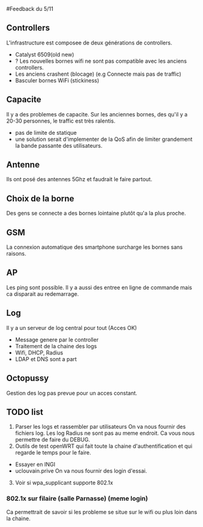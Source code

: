 #Feedback du 5/11
## Controllers
L'infrastructure est composee de deux générations de controllers.
- Catalyst 6509(old new)
- ?
Les nouvelles bornes wifi ne sont pas compatible avec les anciens controllers.
- Les anciens crashent (blocage) (e.g Connecte mais pas de traffic)
- Basculer bornes WiFi (stickiness)
## Capacite
Il y a des problemes de capacite. Sur les anciennes bornes, des qu'il y a 20-30 personnes, le traffic est très ralentis.
- pas de limite de statique
- une solution serait d'implementer de la QoS afin de limiter grandement la bande passante des utilisateurs.

## Antenne
Ils ont posé des antennes 5Ghz et faudrait le faire partout.

## Choix de la borne
Des gens se connecte a des bornes lointaine plutôt qu'a la plus proche.

## GSM
La connexion automatique des smartphone surcharge les bornes sans raisons.

## AP
Les ping sont possible. Il y a aussi des entree en ligne de commande mais ca disparait au redemarrage.

## Log
Il y a un serveur de log central pour tout (Acces OK)
- Message genere par le controller
- Traitement de la chaine des logs
- Wifi, DHCP, Radius
- LDAP et DNS sont a part

## Octopussy
Gestion des log pas prevue pour un acces constant.

## TODO list
1. Parser les logs et rassembler par utilisateurs
On va nous fournir des fichiers log. Les log Radius ne sont pas au meme endroit. Ca vous nous permettre de faire du DEBUG.
2. Outils de test openWRT qui fait toute la chaine d'authentification et qui regarde le temps pour le faire.
- Essayer en INGI
- uclouvain.prive
On va nous fournir des login d'essai. 
3. Voir si wpa_supplicant supporte 802.1x

### 802.1x sur filaire (salle Parnasse) (meme login)
Ca permettrait de savoir si les probleme se situe sur le wifi ou plus loin dans la chaine.




